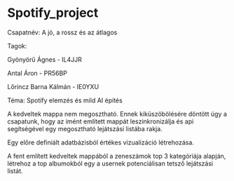 # Spotify_project

Csapatnév: A jó, a rossz és az átlagos 

Tagok:  

Gyönyörű Ágnes - IL4JJR 

Antal Áron - PR56BP 

Lőrincz Barna Kálmán - IE0YXU 

Téma: Spotify elemzés és mild AI építés 

A kedveltek mappa nem megosztható. Ennek kiküszöbölésére döntött úgy a csapatunk, hogy az imént említett mappát leszinkronizálja és api segítségével egy megosztható lejátszási listába rakja. 

Egy előre definiált adatbázisból értékes vizualizáció létrehozása. 

A fent említett kedveltek mappából a zeneszámok top 3 kategóriája alapján, létrehoz a top albumokból egy a usernek potenciálisan tetsző lejátszási listát. 
